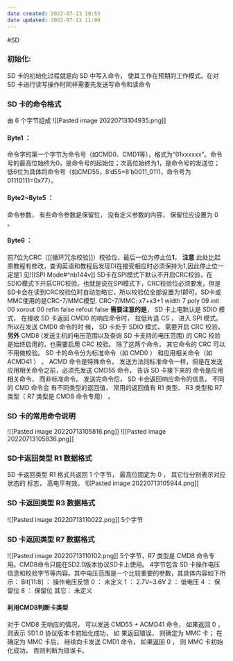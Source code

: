 ```yaml
---
date created: 2022-07-13 10:53
date updated: 2022-07-13 11:09
---
```


#SD

### 初始化:

SD 卡的初始化过程就是向 SD 中写入命令， 使其工作在预期的工作模式。在对 SD 卡进行读写操作时同样需要先发送写命令和读命令

### SD 卡的命令格式

由 6 个字节组成
![[Pasted image 20220713104935.png]]

#### Byte1 ：

命令字的第一个字节为命令号（如CMD0、CMD1等），格式为“01xxxxxx”。命令号的最高位始终为0，是命令号的起始位；次高位始终为1，是命令号的发送位；低6位为具体的命令号（如CMD55，8’d55=8’b0011_0111，命令号为01110111=0x77）。

#### Byte2~Byte5 ：

命令参数， 有些命令参数是保留位， 没有定义参数的内容， 保留位应设置为 0 。

#### Byte6 ：

前7位为CRC（[[循环冗余校验]]）校验位，最后一位为停止位**1**。
	**注意** 此处比起原教程有修改，查询英语和教程后发现DI在接受相应时必须保持为1,因此停止位一定是1 
	见![[SPI Mode#^nb144v]]
SD卡在SPI模式下默认不开启CRC校验，在SDIO模式下开启CRC校验。也就是说在SPI模式下，CRC校验位必须要发，但是SD卡会在读到CRC校验位时自动忽略它，所以校验位全部设置为1即可。SD卡或MMC使用的是CRC-7/MMC模型.
CRC-7/MMC: x7+x3+1 
width 7 
poly 09 
init 00 
xorout 00 
refin false 
refout false
**需要注意的是**， SD 卡上电默认是 SDIO 模式， 在接收 SD 卡返回 CMD0 的响应命令时， 拉低片选 CS ， 进入 SPI 模式。 所以在发送 CMD0 命令的时 候， SD 卡处于 SDIO 模式， 需要开启 CRC 校验。
**另外** CMD8 (发送主机的电压范围以及查询 SD 卡支持的电压范围) 的 CRC 校验是始终启用的，也需要启用 CRC 校验。
除了这两个命令， 其它命令的 CRC 可以不用做校验。 SD 卡的命令分为标准命令（如 CMD0 ） 和应用相关命令（如 ACMD41 ） 。 ACMD 命令是特殊命令， 发送方法同标准命令一样，但是在发送应用相关命令之前，必须先发送 CMD55 命令， 告诉 SD 卡接下来的 命令是应用相关命令， 而非标准命令。
发送完命令后， SD 卡会返回响应命令的信息， 不同的 CMD 命令会 有不同类型的返回值， 常用的返回值有 R1 类型、 R3 类型和 R7 类型（ R7 类型是 CMD8 命令专用） 。

### SD 卡的常用命令说明

![[Pasted image 20220713105816.png]]
![[Pasted image 20220713105836.png]]

### SD卡返回类型 R1 数据格式

SD 卡返回类型 R1 格式共返回 1 个字节， 最高位固定为 0 ， 其它位分别表示对应状态的 标志， 高电平有效。
![[Pasted image 20220713105944.png]]

### SD 卡返回类型 R3 数据格式

![[Pasted image 20220713110022.png]]
5个字节

### SD 卡返回类型 R7 数据格式

![[Pasted image 20220713110102.png]]
5个字节，R7 类型是 CMD8 命令专用。CMD8命令只能在SD2.0版本协议SD卡上使用。
4字节包含 SD 卡操作电压信息和校验字节等内容。其中电压范围是一个比较重要的参数，其具体内容如下所示：
Bit[11:8] ： 操作电压反馈
0 ： 未定义
1 ： 2.7V~3.6V
2 ： 低电压
4 ： 保留位
8 ： 保留位
其它： 未定义

#### 利用CMD8判断卡类型

对于 CMD8 无响应的情况， 可以发送 CMD55 + ACMD41 命令， 如果返回 0 ， 则表示 SD1.0 协议版本卡初始化成功， 如 果返回错误， 则确定为 MMC 卡； 在确定为 MMC 卡后， 继续向卡发送 CMD1 命令， 如果返回 0 ， 则 MMC 卡初始化成功， 否则判断为错误卡。
